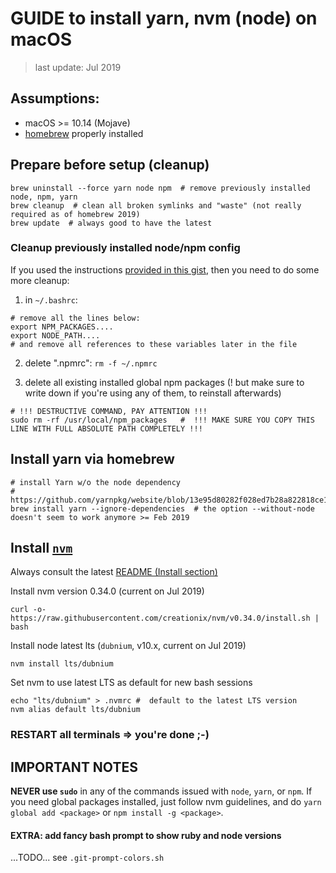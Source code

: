 # GUIDE to install yarn, nvm (node) on macOS

> last update: Jul 2019

## Assumptions:

- macOS >= 10.14 (Mojave)
- [homebrew](https://brew.sh) properly installed

## Prepare before setup (cleanup)

```
brew uninstall --force yarn node npm  # remove previously installed node, npm, yarn
brew cleanup  # clean all broken symlinks and "waste" (not really required as of homebrew 2019)
brew update  # always good to have the latest
```

### Cleanup previously installed node/npm config

If you used the instructions [provided in this gist](https://gist.github.com/rcugut/c7abd2a425bb65da3c61d8341cd4b02d), then you need to do some more cleanup:

1. in `~/.bashrc`:

```
# remove all the lines below:
export NPM_PACKAGES....
export NODE_PATH....
# and remove all references to these variables later in the file
```

2. delete ".npmrc": `rm -f ~/.npmrc`

3. delete all existing installed global npm packages (! but make sure to write down if you're using any of them, to reinstall afterwards)

```
# !!! DESTRUCTIVE COMMAND, PAY ATTENTION !!!
sudo rm -rf /usr/local/npm_packages   #  !!! MAKE SURE YOU COPY THIS LINE WITH FULL ABSOLUTE PATH COMPLETELY !!!
```

## Install yarn via homebrew

```
# install Yarn w/o the node dependency
# https://github.com/yarnpkg/website/blob/13e95d80282f028ed7b28a822818ce128ea70b7e/lang/en/docs/_installations/mac.md
brew install yarn --ignore-dependencies  # the option --without-node doesn't seem to work anymore >= Feb 2019
```

## Install [`nvm`](https://github.com/creationix/nvm)

Always consult the latest [README (Install section)](https://github.com/nvm-sh/nvm#installation-and-update)

Install nvm version 0.34.0 (current on Jul 2019)

```
curl -o- https://raw.githubusercontent.com/creationix/nvm/v0.34.0/install.sh | bash
```

Install node latest lts (`dubnium`, v10.x, current on Jul 2019)

```
nvm install lts/dubnium
```

Set nvm to use latest LTS as default for new bash sessions

```
echo "lts/dubnium" > .nvmrc #  default to the latest LTS version
nvm alias default lts/dubnium
```

### RESTART all terminals => you're done ;-)

## IMPORTANT NOTES

**NEVER use `sudo`** in any of the commands issued with `node`, `yarn`, or `npm`. If you need global packages installed, just follow nvm guidelines, and do `yarn global add <package>` or `npm install -g <package>`.

#### EXTRA: add fancy bash prompt to show ruby and node versions

...TODO...
see `.git-prompt-colors.sh`
